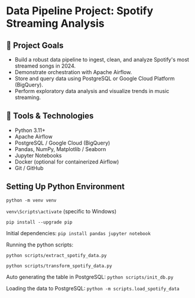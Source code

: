 # Data Pipeline Project: Spotify Streaming Analysis

## 🎯 Project Goals
- Build a robust data pipeline to ingest, clean, and analyze Spotify's most streamed songs in 2024.
- Demonstrate orchestration with Apache Airflow.
- Store and query data using PostgreSQL or Google Cloud Platform (BigQuery).
- Perform exploratory data analysis and visualize trends in music streaming.

## 🔧 Tools & Technologies
- Python 3.11+
- Apache Airflow
- PostgreSQL / Google Cloud (BigQuery)
- Pandas, NumPy, Matplotlib / Seaborn
- Jupyter Notebooks
- Docker (optional for containerized Airflow)
- Git / GitHub

## Setting Up Python Environment
`python -m venv venv`

`venv\Scripts\activate` (specific to Windows)

`pip install --upgrade pip`

Initial dependencies: `pip install pandas jupyter notebook`

Running the python scripts: 

`python scripts/extract_spotify_data.py`

`python scripts/transform_spotify_data.py`

Auto generating the table in PostgreSQL: `python scripts/init_db.py`

Loading the data to PostgreSQL: `python -m scripts.load_spotify_data`
